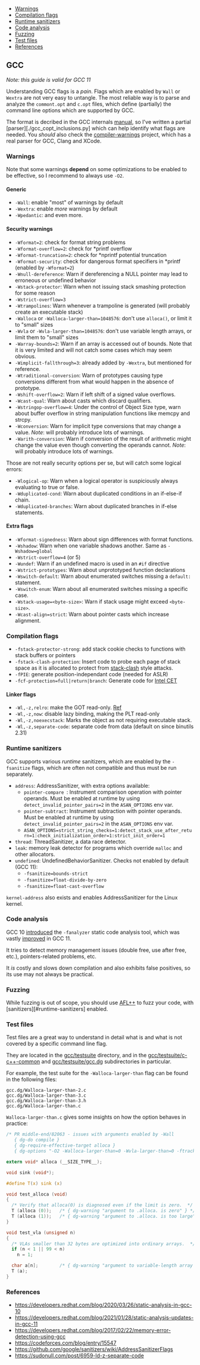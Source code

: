 - [Warnings](#warnings)
- [Compilation flags](#compilation-flags)
- [Runtime sanitizers](#runtime-sanitizers)
- [Code analysis](#code-analysis)
- [Fuzzing](#fuzzing)
- [Test files](#test-files)
- [References](#references)

## GCC

*Note: this guide is valid for GCC 11*

Understanding GCC flags is a *pain*. Flags which are enabled by `Wall` or `Wextra` are
not very easy to untangle.
The most reliable way is to parse and analyze the `commont.opt` and `c.opt`
files, which define (partially) the command line options which are supported by GCC.

The format is decribed in the GCC internals
[manual](https://gcc.gnu.org/onlinedocs/gccint/Option-file-format.html#Option-file-format),
so I've written a partial [parser][./gcc_copt_inclusions.py] which can help
identify what flags are needed.
You *should* also check the
[compiler-warnings](https://github.com/pkolbus/compiler-warnings) project, which has a real parser
for GCC, Clang and XCode.

### Warnings

Note that some warnings **depend** on some optimizations to be enabled to be
effective, so I recommend to always use `-O2`.

#### Generic

* `-Wall`: enable "most" of warnings by default
* `-Wextra`: enable *more* warnings by default
* `-Wpedantic`: and even more.

#### Security warnings

* `-Wformat=2`: check for format string problems
* `-Wformat-overflow=2`: check for *printf overflow
* `-Wformat-truncation=2`: check for *nprintf potential truncation
* `-Wformat-security`: check for dangerous format specifiers in *printf (enabled by `-Wformat=2`)
* `-Wnull-dereference`: Warn if dereferencing a NULL pointer may lead to erroneous or undefined behavior
* `-Wstack-protector`: Warn when not issuing stack smashing protection for some reason
* `-Wstrict-overflow=3`
* `-Wtrampolines`: Warn whenever a trampoline is generated (will probably create an executable stack)
* `-Walloca` or `-Walloca-larger-than=1048576`: don't use `alloca()`, or limit it to "small" sizes
* `-Wvla` or `-Wvla-larger-than=1048576`: don't use variable length arrays, or limit them to "small" sizes
* `-Warray-bounds=2`: Warn if an array is accessed out of bounds. Note that it is very limited and will not catch some cases which may seem obvious.
* `-Wimplicit-fallthrough=3`: already added by `-Wextra`, but mentioned for reference.
* `-Wtraditional-conversion`: Warn of prototypes causing type conversions different from what would happen in the absence of prototype.
* `-Wshift-overflow=2`: Warn if left shift of a signed value overflows.
* `-Wcast-qual`: Warn about casts which discard qualifiers.
* `-Wstringop-overflow=4`: Under the control of Object Size type, warn about buffer overflow in string manipulation functions like memcpy and strcpy.
* `-Wconversion`: Warn for implicit type conversions that may change a value. *Note*: will probably introduce lots of warnings.
* `-Warith-conversion`: Warn if conversion of the result of arithmetic might change the value even though converting the operands cannot. *Note*: will probably introduce lots of warnings.

Those are not really security options per se, but will catch some logical errors:

* `-Wlogical-op`: Warn when a logical operator is suspiciously always evaluating to true or false.
* `-Wduplicated-cond`: Warn about duplicated conditions in an if-else-if chain.
* `-Wduplicated-branches`: Warn about duplicated branches in if-else statements.

#### Extra flags

* `-Wformat-signedness`: Warn about sign differences with format functions.
* `-Wshadow`: Warn when one variable shadows another.  Same as `-Wshadow=global`
* `-Wstrict-overflow=4` (or 5)
* `-Wundef`: Warn if an undefined macro is used in an `#if` directive
* `-Wstrict-prototypes`: Warn about unprototyped function declarations
* `-Wswitch-default`: Warn about enumerated switches missing a `default:` statement.
* `-Wswitch-enum`: Warn about all enumerated switches missing a specific case.
* `-Wstack-usage=<byte-size>`: Warn if stack usage might exceed `<byte-size>`.
* `-Wcast-align=strict`: Warn about pointer casts which increase alignment.

### Compilation flags

* `-fstack-protector-strong`: add stack cookie checks to functions with stack buffers or pointers
* `-fstack-clash-protection`: Insert code to probe each page of stack space as it is allocated to protect from [stack-clash](https://www.qualys.com/2017/06/19/stack-clash/stack-clash.txt) style attacks.
* `-fPIE`: generate position-independant code (needed for ASLR)
* `-fcf-protection=full|return|branch`: Generate code for [Intel CET](https://i.blackhat.com/asia-19/Thu-March-28/bh-asia-Sun-How-to-Survive-the-Hardware-Assisted-Control-Flow-Integrity-Enforcement.pdf)

#### Linker flags

* `-Wl,-z,relro`: make the GOT read-only. [Ref](https://www.redhat.com/en/blog/hardening-elf-binaries-using-relocation-read-only-relro)
* `-Wl,-z,now`: disable lazy binding, making the PLT read-only
* `-Wl,-z,noexecstack`: Marks the object as not requiring executable stack.
* `-Wl,-z,separate-code`: separate code from data (default on since binutils 2.31)

### Runtime sanitizers

GCC supports various *runtime* sanitizers, which are enabled by the `-fsanitize` flags, which are often not compatible and thus must be run separately.

* `address`: AddressSanitizer, with extra options available:
    * `pointer-compare `: Instrument comparison operation with pointer operands. Must be enabled at runtime by using `detect_invalid_pointer_pairs=2` in the `ASAN_OPTIONS` env var.
    * `pointer-subtract`: Instrument subtraction with pointer operands. Must be enabled at runtime by using `detect_invalid_pointer_pairs=2` in the `ASAN_OPTIONS` env var.
    * `ASAN_OPTIONS=strict_string_checks=1:detect_stack_use_after_return=1:check_initialization_order=1:strict_init_order=1`
* `thread`: ThreadSanitizer, a data race detector.
* `leak`: memory leak detector for programs which override `malloc` and other allocators.
* `undefined`: UndefinedBehaviorSanitizer. Checks not enabled by default (GCC 11):
    * `-fsanitize=bounds-strict`
    * `-fsanitize=float-divide-by-zero`
    * `-fsanitize=float-cast-overflow`

`kernel-address` also exists and enables AddressSanitizer for the Linux kernel.

### Code analysis

GCC 10 [introduced](https://developers.redhat.com/blog/2020/03/26/static-analysis-in-gcc-10)
the `-fanalyzer` static code analysis tool, which was vastly [improved](https://developers.redhat.com/blog/2021/01/28/static-analysis-updates-in-gcc-11) in GCC 11.

It tries to detect memory management issues (double free, use after free,
etc.), pointers-related problems, etc.

It *is* costly and slows down compilation and also exhibits false positives, so
its use may not always be practical.


### Fuzzing

While fuzzing is out of scope, you should use [AFL++](https://aflplus.plus/) to
fuzz your code, with [sanitizers][#runtime-sanitizers] enabled.

### Test files

Test files are a great way to understand in detail what is and what is not
covered by a specific command line flag.

They are located in the
[gcc/testsuite](https://gcc.gnu.org/git/?p=gcc.git;a=tree;f=gcc/testsuite;hb=HEAD)
directory, and in the
[gcc/testsuite/c-c++-common](https://gcc.gnu.org/git/?p=gcc.git;a=tree;f=gcc/testsuite/c-c%2B%2B-common;hb=HEAD)
and
[gcc/testsuite/gcc.dg](https://gcc.gnu.org/git/?p=gcc.git;a=tree;f=gcc/testsuite/gcc.dg;hb=HEAD)
subdirectories in particular.

For example, the test suite for the `-Walloca-larger-than` flag can be found in the following files:
```
gcc.dg/Walloca-larger-than-2.c
gcc.dg/Walloca-larger-than-3.c
gcc.dg/Walloca-larger-than-3.h
gcc.dg/Walloca-larger-than.c
```


`Walloca-larger-than.c` gives some insights on how the option behaves in practice:

```C
/* PR middle-end/82063 - issues with arguments enabled by -Wall
   { dg-do compile }
   { dg-require-effective-target alloca }
   { dg-options "-O2 -Walloca-larger-than=0 -Wvla-larger-than=0 -ftrack-macro-expansion=0" } */

extern void* alloca (__SIZE_TYPE__);

void sink (void*);

#define T(x) sink (x)

void test_alloca (void)
{
  /* Verify that alloca(0) is diagnosed even if the limit is zero.  */
  T (alloca (0));   /* { dg-warning "argument to .alloca. is zero" } */
  T (alloca (1));   /* { dg-warning "argument to .alloca. is too large" } */
}

void test_vla (unsigned n)
{
  /* VLAs smaller than 32 bytes are optimized into ordinary arrays.  */
  if (n < 1 || 99 < n)
    n = 1;

  char a[n];        /* { dg-warning "argument to variable-length array " } */
  T (a);
}
```


### References
* <https://developers.redhat.com/blog/2020/03/26/static-analysis-in-gcc-10>
* <https://developers.redhat.com/blog/2021/01/28/static-analysis-updates-in-gcc-11>
* <https://developers.redhat.com/blog/2017/02/22/memory-error-detection-using-gcc>
* <https://codeforces.com/blog/entry/15547>
* <https://github.com/google/sanitizers/wiki/AddressSanitizerFlags>
* <https://sudonull.com/post/6959-ld-z-separate-code>
